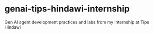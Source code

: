 # genai-tips-hindawi-internship
Gen AI agent development practices and labs from my internship at Tips Hindawi
